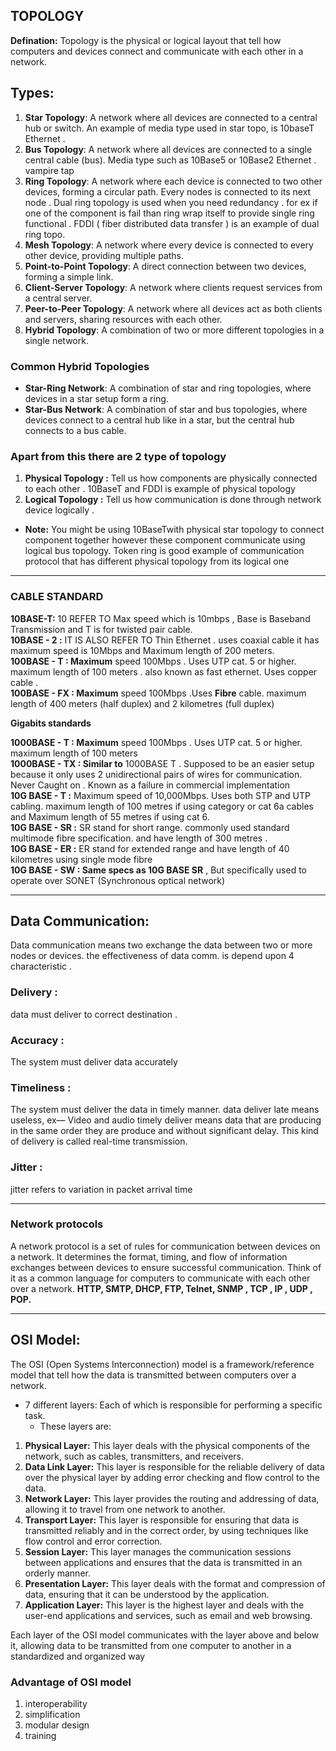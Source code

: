 ## TOPOLOGY
**Defination:** Topology is the physical or logical layout that tell how computers and devices connect and communicate with each other in a network.

## Types: 
1. **Star Topology**: A network where all devices are connected to a central hub or switch. An example of media type used  in star topo, is 10baseT Ethernet .
2. **Bus Topology**: A network where all devices are connected to a single central cable (bus). Media type such as 10Base5 or 10Base2 Ethernet . vampire tap
3. **Ring Topology**: A network where each device is connected to two other devices, forming a circular path. Every nodes is connected to its next node . Dual ring topology is used when you need redundancy . for ex if one of the component is fail than ring wrap itself to provide single ring functional . FDDI ( fiber distributed data transfer )  is an example of dual ring topo.
4. **Mesh Topology**: A network where every device is connected to every other device, providing multiple paths.
5. **Point-to-Point Topology**: A direct connection between two devices, forming a simple link.
6. **Client-Server Topology**: A network where clients request services from a central server.
7. **Peer-to-Peer Topology**: A network where all devices act as both clients and servers, sharing resources with each other.
8. **Hybrid Topology**: A combination of two or more different topologies in a single network.

### Common Hybrid Topologies

- **Star-Ring Network**: A combination of star and ring topologies, where devices in a star setup form a ring.
- **Star-Bus Network**: A combination of star and bus topologies, where devices connect to a central hub like in a star, but the central hub connects to a bus cable.

### Apart from this there are 2 type of topology 

1. **Physical Topology :**  Tell us how components are physically connected to each other . 10BaseT and FDDI is example of physical topology
2. **Logical Topology :**  Tell us how communication is done through network device logically .

- **Note:** You might be using 10BaseTwith physical star topology to connect component together however these component communicate using logical bus topology. Token ring is good example of communication protocol that has different physical topology from its logical one 

---

### CABLE STANDARD

**10BASE-T:** 10 REFER TO Max speed which is 10mbps , Base is Baseband Transmission and T is for twisted pair cable.  
**10BASE - 2 :**  IT IS ALSO REFER TO Thin Ethernet . uses coaxial cable it has maximum speed is 10Mbps and Maximum length of 200 meters.  
**100BASE - T : Maximum**  speed 100Mbps . Uses UTP cat. 5 or higher. maximum length of 100 meters . also known as fast ethernet. Uses copper cable .  
**100BASE - FX : Maximum**  speed 100Mbps .Uses **Fibre** cable. maximum length of 400 meters (half duplex) and 2 kilometres (full duplex)  

**Gigabits standards**  

**1000BASE - T : Maximum**  speed 100Mbps .  Uses UTP cat. 5 or higher. maximum length of 100 meters   
**1000BASE - TX : Similar to**  1000BASE T  . Supposed to be an easier setup because it only uses 2 unidirectional pairs of wires for communication. Never Caught on . Known as a failure in commercial implementation    
**10G BASE - T :**  Maximum speed of 10,000Mbps. Uses both STP and UTP cabling. maximum length of 100 metres if using category or cat 6a cables and Maximum length of 55 metres if using cat 6.  
**10G BASE - SR :**  SR stand for short range. commonly used standard multimode fibre specification. and have length of 300 metres .   
**10G BASE - ER :**  ER stand for extended range  and have length of 40 kilometres using single mode fibre  
**10G BASE - SW : Same specs as 10G BASE SR**  , But specifically used to operate over SONET (Synchronous optical network)  

---

## Data Communication: 
Data communication means two exchange the data between two or more nodes or devices. the effectiveness of data comm. is depend upon 4 characteristic .

### Delivery :
data must deliver to correct destination .

### Accuracy :
The system must deliver data accurately 

### Timeliness :
The system must deliver the data in timely manner. data deliver late means useless, ex— Video and audio timely deliver means data that are producing in the same order they are produce and without significant delay. This kind of delivery is called real-time transmission. 

### Jitter :
jitter refers to variation in packet arrival time

---

### Network protocols
A network protocol is a set of rules for communication between devices on a network. It determines the format, timing, and flow of information exchanges between devices to ensure successful communication. Think of it as a common language for computers to communicate with each other over a network. **HTTP, SMTP, DHCP, FTP, Telnet, SNMP , TCP , IP , UDP , POP.**

---

## OSI Model:

The OSI (Open Systems Interconnection) model is a framework/reference model that tell how the data is transmitted between computers over a network.
 - 7 different layers: Each of which is responsible for performing a specific task.
   - These layers are:

1. **Physical Layer:** This layer deals with the physical components of the network, such as cables, transmitters, and receivers.
2. **Data Link Layer:** This layer is responsible for the reliable delivery of data over the physical layer by adding error checking and flow control to the data.
3. **Network Layer:** This layer provides the routing and addressing of data, allowing it to travel from one network to another.
4. **Transport Layer:** This layer is responsible for ensuring that data is transmitted reliably and in the correct order, by using techniques like flow control and error correction.
5. **Session Layer:** This layer manages the communication sessions between applications and ensures that the data is transmitted in an orderly manner.
6. **Presentation Layer:** This layer deals with the format and compression of data, ensuring that it can be understood by the application.
7. **Application Layer:** This layer is the highest layer and deals with the user-end applications and services, such as email and web browsing.

Each layer of the OSI model communicates with the layer above and below it, allowing data to be transmitted from one computer to another in a standardized and organized way

### Advantage of OSI model

1. interoperability 
2. simplification
3. modular  design
4. training
